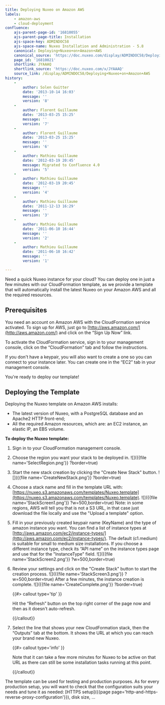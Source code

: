 ```yaml
---
title: Deploying Nuxeo on Amazon AWS
labels:
    - amazon-aws
    - cloud-deployment
confluence:
    ajs-parent-page-id: '16810055'
    ajs-parent-page-title: Installation
    ajs-space-key: ADMINDOC58
    ajs-space-name: Nuxeo Installation and Administration - 5.8
    canonical: Deploying+Nuxeo+on+Amazon+AWS
    canonical_source: 'https://doc.nuxeo.com/display/ADMINDOC58/Deploying+Nuxeo+on+Amazon+AWS'
    page_id: '16810021'
    shortlink: JYAAAQ
    shortlink_source: 'https://doc.nuxeo.com/x/JYAAAQ'
    source_link: /display/ADMINDOC58/Deploying+Nuxeo+on+Amazon+AWS
history:
    - 
        author: Solen Guitter
        date: '2013-10-14 16:03'
        message: ''
        version: '8'
    - 
        author: Florent Guillaume
        date: '2013-03-25 15:25'
        message: ''
        version: '7'
    - 
        author: Florent Guillaume
        date: '2013-03-25 15:25'
        message: ''
        version: '6'
    - 
        author: Mathieu Guillaume
        date: '2012-03-19 20:45'
        message: Migrated to Confluence 4.0
        version: '5'
    - 
        author: Mathieu Guillaume
        date: '2012-03-19 20:45'
        message: ''
        version: '4'
    - 
        author: Mathieu Guillaume
        date: '2011-12-13 16:29'
        message: ''
        version: '3'
    - 
        author: Mathieu Guillaume
        date: '2011-06-10 16:44'
        message: ''
        version: '2'
    - 
        author: Mathieu Guillaume
        date: '2011-06-10 16:42'
        message: ''
        version: '1'

---
```

Need a quick Nuxeo instance for your cloud? You can deploy one in just a few minutes with our CloudFormation template, as we provide a template that will automatically install the latest Nuxeo on your Amazon AWS and all the required resources.

## Prerequisites

You need an account on Amazon AWS with the CloudFormation service activated.
To sign up for AWS, just go to [http://aws.amazon.com/](http://aws.amazon.com/) and click on the &ldquo;Sign Up Now&rdquo; link.

To activate the CloudFormation service, sign in to your management console, click on the &ldquo;CloudFormation&rdquo; tab and follow the instructions.

If you don't have a keypair, you will also want to create a one so you can connect to your instance later. You can create one in the &ldquo;EC2&rdquo; tab in your management console.

You're ready to deploy our template!

## Deploying the Template

Deploying the Nuxeo template on Amazon AWS installs:

*   The latest version of Nuxeo, with a PostgreSQL database and an Apache2 HTTP front-end;
*   All the required Amazon resources, which are: an EC2 instance, an elastic IP, an EBS volume.

**To deploy the Nuxeo template:**

1.  Sign in to your CloudFormation management console.
2.  Choose the region you want your stack to be deployed in.
    ![]({{file name='SelectRegion.png'}} ?border=true)
3.  Start the new stack creation by clicking the "Create New Stack" button.
    ![]({{file name='CreateNewStack.png'}} ?border=true)
4.  Choose a stack name and fill in the template URL with: [https://nuxeo.s3.amazonaws.com/templates/Nuxeo.template](https://nuxeo.s3.amazonaws.com/templates/Nuxeo.template).
    ![]({{file name='StackScreen1.png'}} ?w=500,border=true)
    Note: in some regions, AWS will tell you that is not a S3 URL, in that case just download the file locally and use the "Upload a template" option.
5.  Fill in your previously created keypair name (KeyName) and the type of amazon instance you want.
    You can find a list of instance types at [http://aws.amazon.com/ec2/instance-types/](http://aws.amazon.com/ec2/instance-types/). The default (c1.medium) is suitable for small to medium size installations.
    If you choose a different instance type, check its &ldquo;API name&rdquo; on the instance types page and use that for the "InstanceType" field.
    ![]({{file name='StackScreen2.png'}} ?w=500,border=true)
6.  Review your settings and click on the "Create Stack" button to start the creation process.
    ![]({{file name='StackScreen3.png'}} ?w=500,border=true)
    After a few minutes, the instance creation is complete.
    ![]({{file name='CreateComplete.png'}} ?border=true)

    {{#> callout type='tip' }}

    Hit the &ldquo;Refresh&rdquo; button on the top right corner of the page now and then as it doesn't auto-refresh.

    {{/callout}}
7.  Select the line that shows your new CloudFormation stack, then the &ldquo;Outputs&rdquo; tab at the bottom.
    It shows the URL at which you can reach your brand new Nuxeo.

    {{#> callout type='info' }}

    Note that it can take a few more minutes for Nuxeo to be active on that URL as there can still be some installation tasks running at this point.

    {{/callout}}

The template can be used for testing and production purposes. As for every production setup, you will want to check that the configuration suits your needs and tune it as needed: [HTTPS setup]({{page page='http-and-https-reverse-proxy-configuration'}}), disk size, ...